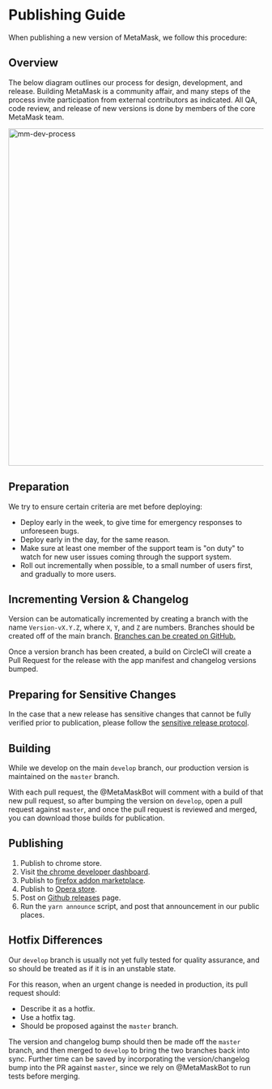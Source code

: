 # Publishing Guide

When publishing a new version of MetaMask, we follow this procedure:

## Overview

The below diagram outlines our process for design, development, and release. Building MetaMask is a community affair, and many steps of the process invite participation from external contributors as indicated. All QA, code review, and release of new versions is done by members of the core MetaMask team.

<img width="665" alt="mm-dev-process" src="https://user-images.githubusercontent.com/1016190/56308059-36906000-60fb-11e9-8e61-6655bca0c54f.png">


## Preparation

We try to ensure certain criteria are met before deploying:

- Deploy early in the week, to give time for emergency responses to unforeseen bugs.
- Deploy early in the day, for the same reason.
- Make sure at least one member of the support team is "on duty" to watch for new user issues coming through the support system.
- Roll out incrementally when possible, to a small number of users first, and gradually to more users.

## Incrementing Version & Changelog

Version can be automatically incremented by creating a branch with the name `Version-vX.Y.Z`, where `X`, `Y`, and `Z` are numbers. Branches should be created off of the main branch. [Branches can be created on GitHub.](https://help.github.com/en/articles/creating-and-deleting-branches-within-your-repository)

Once a version branch has been created, a build on CircleCI will create a Pull Request for the release with the app manifest and changelog versions bumped.

## Preparing for Sensitive Changes

In the case that a new release has sensitive changes that cannot be fully verified prior to publication, please follow the [sensitive release protocol](./sensitive-release.md).

## Building

While we develop on the main `develop` branch, our production version is maintained on the `master` branch.

With each pull request, the @MetaMaskBot will comment with a build of that new pull request, so after bumping the version on `develop`, open a pull request against `master`, and once the pull request is reviewed and merged, you can download those builds for publication.

## Publishing

1. Publish to chrome store.
2. Visit [the chrome developer dashboard](https://chrome.google.com/webstore/developer/dashboard?authuser=2).
3. Publish to [firefox addon marketplace](http://addons.mozilla.org/en-us/firefox/addon/ether-metamask).
4. Publish to [Opera store](https://addons.opera.com/en/extensions/details/metamask/).
5. Post on [Github releases](https://github.com/MetaMask/metamask-extension/releases) page.
6. Run the `yarn announce` script, and post that announcement in our public places.

## Hotfix Differences

Our `develop` branch is usually not yet fully tested for quality assurance, and so should be treated as if it is in an unstable state.

For this reason, when an urgent change is needed in production, its pull request should:

- Describe it as a hotfix.
- Use a hotfix tag.
- Should be proposed against the `master` branch.

The version and changelog bump should then be made off the `master` branch, and then merged to `develop` to bring the two branches back into sync. Further time can be saved by incorporating the version/changelog bump into the PR against `master`, since we rely on @MetaMaskBot to run tests before merging.
